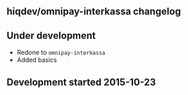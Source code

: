 hiqdev/omnipay-interkassa changelog
-----------------------------------

## Under development

- Redone to `omnipay-interkassa`
- Added basics

## Development started 2015-10-23

